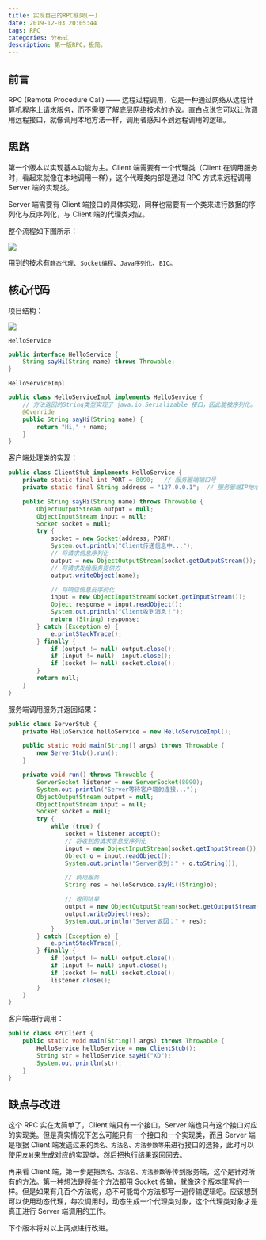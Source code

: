 ```yaml
---
title: 实现自己的RPC框架(一)
date: 2019-12-03 20:05:44
tags: RPC
categories: 分布式
description: 第一版RPC，极简。
---
```


## 前言

RPC (Remote Procedure Call) —— 远程过程调用，它是一种通过网络从远程计算机程序上请求服务，而不需要了解底层网络技术的协议。直白点说它可以让你调用远程接口，就像调用本地方法一样，调用者感知不到远程调用的逻辑。

## 思路

第一个版本以实现基本功能为主。Client 端需要有一个代理类（Client 在调用服务时，看起来就像在本地调用一样），这个代理类内部是通过 RPC 方式来远程调用 Server 端的实现类。

Server 端需要有 Client 端接口的具体实现，同样也需要有一个类来进行数据的序列化与反序列化，与 Client 端的代理类对应。

整个流程如下图所示：

![](https://markdown-1259486229.cos.ap-shanghai.myqcloud.com/RPC/v1%E8%BF%87%E7%A8%8B%E5%9B%BE_.png)

用到的技术有`静态代理`、`Socket编程`、`Java序列化`、`BIO`。

## 核心代码

项目结构：

![](https://markdown-1259486229.cos.ap-shanghai.myqcloud.com/RPC/v1%E9%A1%B9%E7%9B%AE%E7%BB%93%E6%9E%84_.png)

`HelloService`

```java
public interface HelloService {
    String sayHi(String name) throws Throwable;
}
```

`HelloServiceImpl`

```java
public class HelloServiceImpl implements HelloService {
    // 方法返回的String类型实现了 java.io.Serializable 接口，因此能被序列化。
    @Override
    public String sayHi(String name) {
        return "Hi," + name;
    }
}
```

客户端处理类的实现：

```java
public class ClientStub implements HelloService {
    private static final int PORT = 8090;   // 服务器端端口号
    private static final String address = "127.0.0.1";  // 服务器端IP地址

    public String sayHi(String name) throws Throwable {
        ObjectOutputStream output = null;
        ObjectInputStream input = null;
        Socket socket = null;
        try {
            socket = new Socket(address, PORT);
            System.out.println("Client传递信息中...");
            // 将请求信息序列化
            output = new ObjectOutputStream(socket.getOutputStream());
            // 将请求发给服务提供方
            output.writeObject(name);

            // 将响应信息反序列化
            input = new ObjectInputStream(socket.getInputStream());
            Object response = input.readObject();
            System.out.println("Client收到消息！");
            return (String) response;
        } catch (Exception e) {
            e.printStackTrace();
        } finally {
            if (output != null) output.close();
            if (input != null)  input.close();
            if (socket != null) socket.close();
        }
        return null;
    }
}
```

服务端调用服务并返回结果：

```java
public class ServerStub {
    private HelloService helloService = new HelloServiceImpl();

    public static void main(String[] args) throws Throwable {
        new ServerStub().run();
    }

    private void run() throws Throwable {
        ServerSocket listener = new ServerSocket(8090);
        System.out.println("Server等待客户端的连接...");
        ObjectOutputStream output = null;
        ObjectInputStream input = null;
        Socket socket = null;
        try {
            while (true) {
                socket = listener.accept();
                // 将收到的请求信息反序列化
                input = new ObjectInputStream(socket.getInputStream());
                Object o = input.readObject();
                System.out.println("Server收到：" + o.toString());

                // 调用服务
                String res = helloService.sayHi((String)o);

                // 返回结果
                output = new ObjectOutputStream(socket.getOutputStream());
                output.writeObject(res);
                System.out.println("Server返回：" + res);
            }
        } catch (Exception e) {
            e.printStackTrace();
        } finally {
            if (output != null) output.close();
            if (input != null) input.close();
            if (socket != null) socket.close();
            listener.close();
        }
    }
}
```

客户端进行调用：

```java
public class RPCClient {
    public static void main(String[] args) throws Throwable {
        HelloService helloService = new ClientStub();
        String str = helloService.sayHi("XD");
        System.out.println(str);
    }
}
```

## 缺点与改进

这个 RPC 实在太简单了，Client 端只有一个接口，Server 端也只有这个接口对应的实现类。但是真实情况下怎么可能只有一个接口和一个实现类，而且 Server 端是根据 Client 端发送过来的`类名、方法名、方法参数等`来进行接口的选择，此时可以使用`反射`来生成对应的实现类，然后把执行结果返回回去。

再来看 Client 端，第一步是把`类名、方法名、方法参数`等传到服务端，这个是针对所有的方法。第一种想法是将每个方法都用 Socket 传输，就像这个版本里写的一样。但是如果有几百个方法呢，总不可能每个方法都写一遍传输逻辑吧。应该想到可以使用动态代理，每次调用时，动态生成一个代理类对象，这个代理类对象才是真正进行 Server 端调用的工作。

下个版本将对以上两点进行改进。